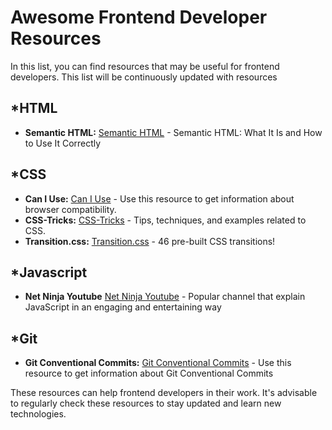 # Awesome Frontend Developer Resources

In this list, you can find resources that may be useful for frontend developers.
This list will be continuously updated with resources

## \*HTML

- **Semantic HTML:** [Semantic HTML](https://www.semrush.com/blog/semantic-html5-guide/) - Semantic HTML: What It Is and How to Use It Correctly

## \*CSS

- **Can I Use:** [Can I Use](https://caniuse.com/) - Use this resource to get information about browser compatibility.
- **CSS-Tricks:** [CSS-Tricks](https://css-tricks.com/) - Tips, techniques, and examples related to CSS.
- **Transition.css:** [Transition.css](https://www.transition.style/) - 46 pre-built CSS transitions!

## \*Javascript

- **Net Ninja Youtube** [Net Ninja Youtube](https://www.youtube.com/@NetNinja) - Popular channel that explain JavaScript in an engaging and entertaining way

## \*Git

- **Git Conventional Commits:** [Git Conventional Commits](https://www.conventionalcommits.org/en/v1.0.0/) - Use this resource to get information about Git Conventional Commits

These resources can help frontend developers in their work. It's advisable to regularly check these resources to stay updated and learn new technologies.
